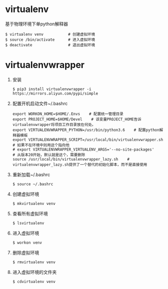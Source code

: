 # virtualenv

基于物理环境下单python解释器

```shell
$ virtualenv venv			# 创建虚拟环境
$ source /bin/activate		# 进入虚拟环境
$ deactivate				# 退出虚拟环境
```

# virtualenvwrapper

1. 安装

   ```SHELL
   $ pip3 install virtualenvwrapper -i https://mirrors.aliyun.com/pypi/simple
   ```

2. 配置开机启动文件~/.bashrc

   ```
   export WORKON_HOME=$HOME/.Envs    # 配置统一管理目录
   export PROJECT_HOME=$HOME/Devel    # 该变量PROJECT_HOME告诉virtualenvwrapper将项目工作目录放在何处。
   export VIRTUALENVWRAPPER_PYTHON=/usr/bin/python3.6    # 配置python解释器模板
   export VIRTUALENVWRAPPER_SCRIPT=/usr/local/bin/virtualenvwrapper.sh    # 如果不在环境中则用这个指向他
   # export VIRTUALENVWRAPPER_VIRTUALENV_ARGS='--no-site-packages'    # 从版本20开始，默认就是这个，需要删除
   source /usr/local/bin/virtualenvwrapper_lazy.sh    # virtualenvwrapper_lazy.sh提供了一个替代的初始化脚本，而不是直接使用
   ```

3. 重新加载~/.bashrc

   ```shell
   $ source ~/.bashrc
   ```

4. 创建虚拟环境

   ```shell
   $ mkvirtualenv venv
   ```

5. 查看所有虚拟环境

   ```shell
   $ lsvirtualenv
   ```

6. 进入虚拟环境

   ```shell
   $ workon venv
   ```

7. 删除虚拟环境

   ```shell
   $ rmvirtualenv venv
   ```

8. 进入虚拟环境的文件夹

   ```shell
   $ cdvirtualenv venv
   ```